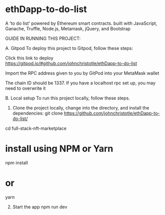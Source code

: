 # ethDapp-to-do-list
A 'to do list' powered by Ethereum smart contracts. built with JavaScript, Ganache, Truffle, Node.js, Metamask, jQuery, and Bootstrap

GUIDE IN RUNNING THIS PROJECT:



A. Gitpod
To deploy this project to Gitpod, follow these steps:

Click this link to deploy
https://gitpod.io/#github.com/johnchristotle/ethDapp-to-do-list

Import the RPC address given to you by GitPod into your MetaMask wallet

The chain ID should be 1337. If you have a localhost rpc set up, you may need to overwrite it




B. Local setup
To run this project locally, follow these steps.

1. Clone the project locally, change into the directory, and install the dependencies:
git clone https://github.com/johnchristotle/ethDapp-to-do-list/

cd full-stack-nft-marketplace

# install using NPM or Yarn
npm install

# or

yarn



2. Start the app
npm run dev

